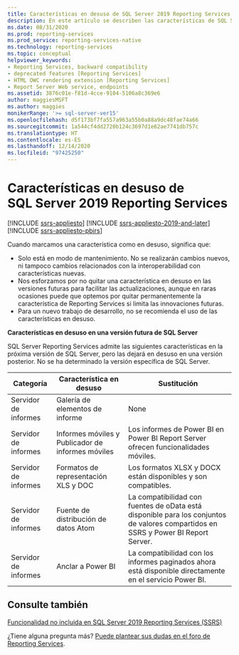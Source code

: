 ```yaml
---
title: Características en desuso de SQL Server 2019 Reporting Services | Microsoft Docs
description: En este artículo se describen las características de SQL Server 2019 Reporting Services que dejarán de usarse en la próxima versión de SQL Server Reporting Services.
ms.date: 08/31/2020
ms.prod: reporting-services
ms.prod_service: reporting-services-native
ms.technology: reporting-services
ms.topic: conceptual
helpviewer_keywords:
- Reporting Services, backward compatibility
- deprecated features [Reporting Services]
- HTML OWC rendering extension [Reporting Services]
- Report Server Web service, endpoints
ms.assetid: 3876c01e-f81d-4cce-9104-5106a8c369e6
author: maggiesMSFT
ms.author: maggies
monikerRange: '>= sql-server-ver15'
ms.openlocfilehash: d5f173bf7fa557a963a55b0a88a9dc48fae74a66
ms.sourcegitcommit: 1a544cf4dd2720b124c3697d1e62ae7741db757c
ms.translationtype: HT
ms.contentlocale: es-ES
ms.lasthandoff: 12/14/2020
ms.locfileid: "97425250"
---
```

# <a name="deprecated-features-in-sql-server-2019-reporting-services"></a>Características en desuso de SQL Server 2019 Reporting Services

[!INCLUDE [ssrs-appliesto](../includes/ssrs-appliesto.md)] [!INCLUDE [ssrs-appliesto-2019-and-later](../includes/ssrs-appliesto-2019-and-later.md)] [!INCLUDE [ssrs-appliesto-pbirs](../includes/ssrs-appliesto-pbirs.md)]

Cuando marcamos una característica como en desuso, significa que:

- Solo está en modo de mantenimiento. No se realizarán cambios nuevos, ni tampoco cambios relacionados con la interoperabilidad con características nuevas.
- Nos esforzamos por no quitar una característica en desuso en las versiones futuras para facilitar las actualizaciones, aunque en raras ocasiones puede que optemos por quitar permanentemente la característica de Reporting Services si limita las innovaciones futuras.
- Para un nuevo trabajo de desarrollo, no se recomienda el uso de las características en desuso.

**Características en desuso en una versión futura de SQL Server**

SQL Server Reporting Services admite las siguientes características en la próxima versión de SQL Server, pero las dejará en desuso en una versión posterior. No se ha determinado la versión específica de SQL Server.

| **Categoría** | **Característica en desuso** | **Sustitución** |
| --- | --- | --- |
| Servidor de informes | Galería de elementos de informe | None |
| Servidor de informes | Informes móviles y Publicador de informes móviles | Los informes de Power BI en Power BI Report Server ofrecen funcionalidades móviles. |
| Servidor de informes | Formatos de representación XLS y DOC | Los formatos XLSX y DOCX están disponibles y son compatibles. |
| Servidor de informes | Fuente de distribución de datos Atom | La compatibilidad con fuentes de oData está disponible para los conjuntos de valores compartidos en SSRS y Power BI Report Server. |
| Servidor de informes | Anclar a Power BI | La compatibilidad con los informes paginados ahora está disponible directamente en el servicio Power BI.  |

## <a name="see-also"></a>Consulte también

[Funcionalidad no incluida en SQL Server 2019 Reporting Services (SSRS)](discontinued-functionality-sql-server-reporting-services-2019.md)

¿Tiene alguna pregunta más? [Puede plantear sus dudas en el foro de Reporting Services](https://go.microsoft.com/fwlink/?LinkId=620231).
